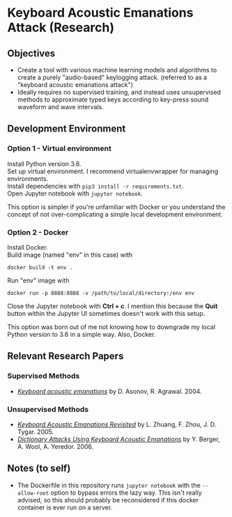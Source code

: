 # Keyboard Acoustic Emanations Attack (Research)

## Objectives
  * Create a tool with various machine learning models and algorithms to create
    a purely "audio-based" keylogging attack. (referred to as a "keyboard acoustic 
    emanations attack")
  * Ideally requires no supervised training, and instead uses unsupervised methods to
    approximate typed keys according to key-press sound waveform and wave intervals.

## Development Environment
### Option 1 - Virtual environment
Install Python version 3.6.  
Set up virtual environment. I recommend virtualenvwrapper for managing environments.   
Install dependencies with `pip3 install -r requirements.txt`.  
Open Jupyter notebook with `jupyter notebook`.


This option is simpler if you're unfamiliar with Docker or you understand the concept of
not over-complicating a simple local development environment.

### Option 2 - Docker
Install Docker.  
Build image (named "env" in this case) with

    docker build -t env .

Run "env" image with

    docker run -p 8888:8888 -v /path/to/local/directory:/env env

Close the Jupyter notebook with __Ctrl + c__. I mention this because the __Quit__ button
within the Jupyter UI sometimes doesn't work with this setup.

This option was born out of me not knowing how to downgrade my local Python version to
3.6 in a simple way. Also, Docker.

## Relevant Research Papers
### Supervised Methods
  * [*Keyboard acoustic emanations*](https://ieeexplore.ieee.org/document/1301311)
    by D. Asonov, R. Agrawal. 2004.

### Unsupervised Methods
  * [*Keyboard Acoustic Emanations Revisited*](https://www.cs.cornell.edu/~shmat/courses/cs6431/zhuang.pdf)
  by L. Zhuang, F. Zhou, J. D. Tygar. 2005.
  * [*Dictionary Attacks Using Keyboard Acoustic Emanations*](https://www.eng.tau.ac.il/~yash/p245-berger.pdf)
  by Y. Berger, A. Wool, A. Yeredor. 2006.

## Notes (to self)
  * The Dockerfile in this repository runs `jupyter notebook` with the `--allow-root` option
    to bypass errors the lazy way. This isn't really advised, so this should probably be
    reconsidered if this docker container is ever run on a server.
